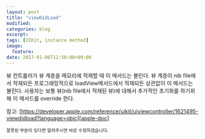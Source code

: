 ```yaml
---
layout: post
title: "viewDidLoad"
modified:
categories: blog
excerpt:
tags: [UIKit, instance method]
image:
  feature:
date: 2017-01-06T12:50:00+09:00
---
```


뷰 컨트롤러가 뷰 계층을 메모리에 적재할 때 이 메서드는 불린다.
뷰 계층이 nib file에서 적재되든 프로그래밍적으로 loadView메서드에서 적재되든 상관없이 이 메서드는 불린다.
사용자는 보통 뷰(nib file에서 적재된 뷰)에 대해서 추가적인 초기화를 하기위해 이 메서드를 override 한다.

참고: [https://developer.apple.com/reference/uikit/uiviewcontroller/1621495-viewdidload?language=objc][apple-doc]


<sub>잘못된 부분이 있다면 알려주시면 바로 수정하겠습니다.</sub>

[apple-doc]: https://developer.apple.com/reference/uikit/uiviewcontroller/1621495-viewdidload?language=objc
